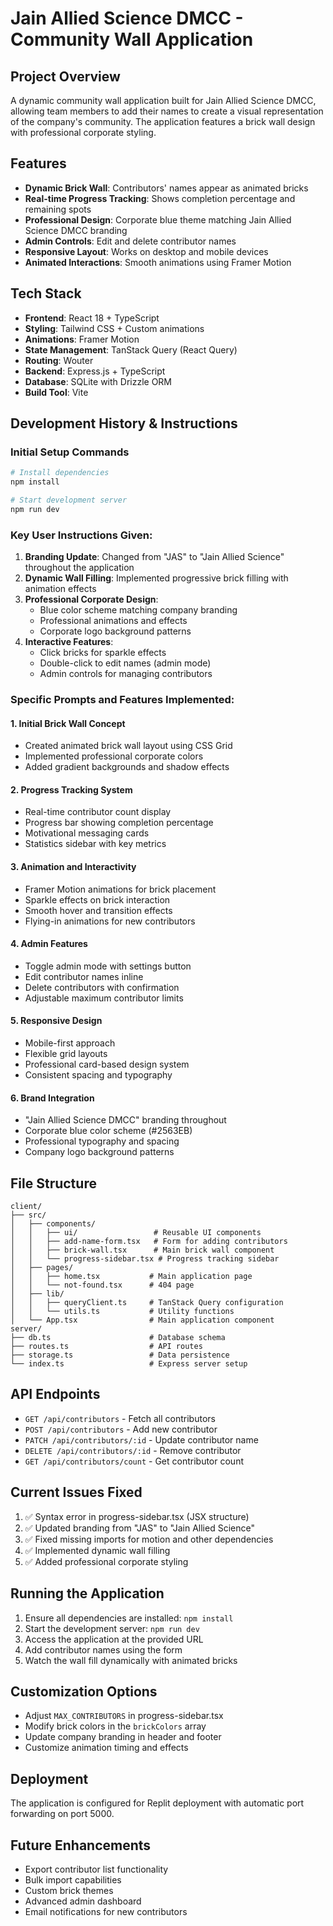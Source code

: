 
# Jain Allied Science DMCC - Community Wall Application

## Project Overview
A dynamic community wall application built for Jain Allied Science DMCC, allowing team members to add their names to create a visual representation of the company's community. The application features a brick wall design with professional corporate styling.

## Features
- **Dynamic Brick Wall**: Contributors' names appear as animated bricks
- **Real-time Progress Tracking**: Shows completion percentage and remaining spots
- **Professional Design**: Corporate blue theme matching Jain Allied Science DMCC branding
- **Admin Controls**: Edit and delete contributor names
- **Responsive Layout**: Works on desktop and mobile devices
- **Animated Interactions**: Smooth animations using Framer Motion

## Tech Stack
- **Frontend**: React 18 + TypeScript
- **Styling**: Tailwind CSS + Custom animations
- **Animations**: Framer Motion
- **State Management**: TanStack Query (React Query)
- **Routing**: Wouter
- **Backend**: Express.js + TypeScript
- **Database**: SQLite with Drizzle ORM
- **Build Tool**: Vite

## Development History & Instructions

### Initial Setup Commands
```bash
# Install dependencies
npm install

# Start development server
npm run dev
```

### Key User Instructions Given:

1. **Branding Update**: Changed from "JAS" to "Jain Allied Science" throughout the application
2. **Dynamic Wall Filling**: Implemented progressive brick filling with animation effects
3. **Professional Corporate Design**: 
   - Blue color scheme matching company branding
   - Professional animations and effects
   - Corporate logo background patterns
4. **Interactive Features**:
   - Click bricks for sparkle effects
   - Double-click to edit names (admin mode)
   - Admin controls for managing contributors

### Specific Prompts and Features Implemented:

#### 1. Initial Brick Wall Concept
- Created animated brick wall layout using CSS Grid
- Implemented professional corporate colors
- Added gradient backgrounds and shadow effects

#### 2. Progress Tracking System
- Real-time contributor count display
- Progress bar showing completion percentage
- Motivational messaging cards
- Statistics sidebar with key metrics

#### 3. Animation and Interactivity
- Framer Motion animations for brick placement
- Sparkle effects on brick interaction
- Smooth hover and transition effects
- Flying-in animations for new contributors

#### 4. Admin Features
- Toggle admin mode with settings button
- Edit contributor names inline
- Delete contributors with confirmation
- Adjustable maximum contributor limits

#### 5. Responsive Design
- Mobile-first approach
- Flexible grid layouts
- Professional card-based design system
- Consistent spacing and typography

#### 6. Brand Integration
- "Jain Allied Science DMCC" branding throughout
- Corporate blue color scheme (#2563EB)
- Professional typography and spacing
- Company logo background patterns

## File Structure
```
client/
├── src/
│   ├── components/
│   │   ├── ui/                 # Reusable UI components
│   │   ├── add-name-form.tsx   # Form for adding contributors
│   │   ├── brick-wall.tsx      # Main brick wall component
│   │   └── progress-sidebar.tsx # Progress tracking sidebar
│   ├── pages/
│   │   ├── home.tsx           # Main application page
│   │   └── not-found.tsx      # 404 page
│   ├── lib/
│   │   ├── queryClient.ts     # TanStack Query configuration
│   │   └── utils.ts           # Utility functions
│   └── App.tsx                # Main application component
server/
├── db.ts                      # Database schema
├── routes.ts                  # API routes
├── storage.ts                 # Data persistence
└── index.ts                   # Express server setup
```

## API Endpoints
- `GET /api/contributors` - Fetch all contributors
- `POST /api/contributors` - Add new contributor
- `PATCH /api/contributors/:id` - Update contributor name
- `DELETE /api/contributors/:id` - Remove contributor
- `GET /api/contributors/count` - Get contributor count

## Current Issues Fixed
1. ✅ Syntax error in progress-sidebar.tsx (JSX structure)
2. ✅ Updated branding from "JAS" to "Jain Allied Science"
3. ✅ Fixed missing imports for motion and other dependencies
4. ✅ Implemented dynamic wall filling
5. ✅ Added professional corporate styling

## Running the Application
1. Ensure all dependencies are installed: `npm install`
2. Start the development server: `npm run dev`
3. Access the application at the provided URL
4. Add contributor names using the form
5. Watch the wall fill dynamically with animated bricks

## Customization Options
- Adjust `MAX_CONTRIBUTORS` in progress-sidebar.tsx
- Modify brick colors in the `brickColors` array
- Update company branding in header and footer
- Customize animation timing and effects

## Deployment
The application is configured for Replit deployment with automatic port forwarding on port 5000.

## Future Enhancements
- Export contributor list functionality
- Bulk import capabilities
- Custom brick themes
- Advanced admin dashboard
- Email notifications for new contributors
